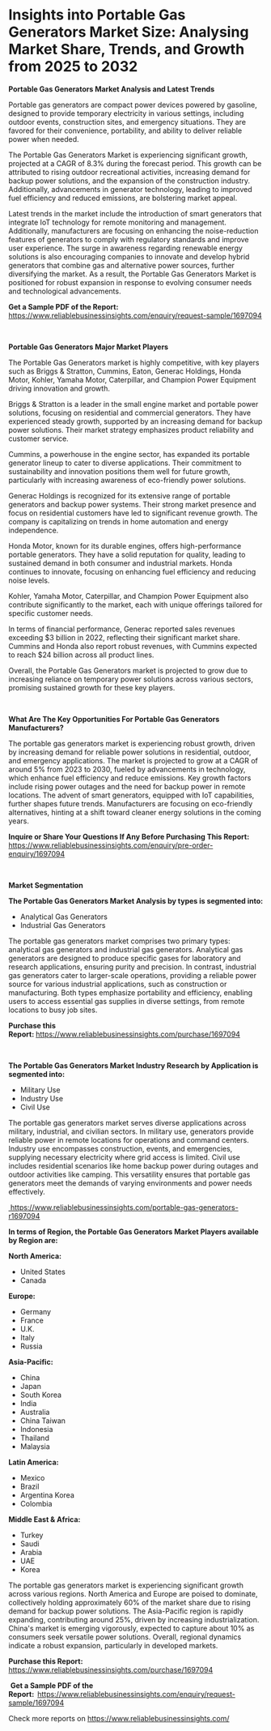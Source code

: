 <p><h1>Insights into Portable Gas Generators Market Size: Analysing Market Share, Trends, and Growth from 2025 to 2032</h1></p><p><strong>Portable Gas Generators Market Analysis and Latest Trends</strong></p>
<p><p>Portable gas generators are compact power devices powered by gasoline, designed to provide temporary electricity in various settings, including outdoor events, construction sites, and emergency situations. They are favored for their convenience, portability, and ability to deliver reliable power when needed. </p><p>The Portable Gas Generators Market is experiencing significant growth, projected at a CAGR of 8.3% during the forecast period. This growth can be attributed to rising outdoor recreational activities, increasing demand for backup power solutions, and the expansion of the construction industry. Additionally, advancements in generator technology, leading to improved fuel efficiency and reduced emissions, are bolstering market appeal. </p><p>Latest trends in the market include the introduction of smart generators that integrate IoT technology for remote monitoring and management. Additionally, manufacturers are focusing on enhancing the noise-reduction features of generators to comply with regulatory standards and improve user experience. The surge in awareness regarding renewable energy solutions is also encouraging companies to innovate and develop hybrid generators that combine gas and alternative power sources, further diversifying the market. As a result, the Portable Gas Generators Market is positioned for robust expansion in response to evolving consumer needs and technological advancements.</p></p>
<p><strong>Get a Sample PDF of the Report:&nbsp;</strong> <a href="https://www.reliablebusinessinsights.com/enquiry/request-sample/1697094?utm_campaign=84&utm_medium=2&utm_source=Github&utm_content=ia&utm_term=08012025&utm_id=portable-gas-generators">https://www.reliablebusinessinsights.com/enquiry/request-sample/1697094</a></p>
<p>&nbsp;</p>
<p><strong>Portable Gas Generators Major Market Players</strong></p>
<p><p>The Portable Gas Generators market is highly competitive, with key players such as Briggs & Stratton, Cummins, Eaton, Generac Holdings, Honda Motor, Kohler, Yamaha Motor, Caterpillar, and Champion Power Equipment driving innovation and growth. </p><p>Briggs & Stratton is a leader in the small engine market and portable power solutions, focusing on residential and commercial generators. They have experienced steady growth, supported by an increasing demand for backup power solutions. Their market strategy emphasizes product reliability and customer service.</p><p>Cummins, a powerhouse in the engine sector, has expanded its portable generator lineup to cater to diverse applications. Their commitment to sustainability and innovation positions them well for future growth, particularly with increasing awareness of eco-friendly power solutions.</p><p>Generac Holdings is recognized for its extensive range of portable generators and backup power systems. Their strong market presence and focus on residential customers have led to significant revenue growth. The company is capitalizing on trends in home automation and energy independence.</p><p>Honda Motor, known for its durable engines, offers high-performance portable generators. They have a solid reputation for quality, leading to sustained demand in both consumer and industrial markets. Honda continues to innovate, focusing on enhancing fuel efficiency and reducing noise levels.</p><p>Kohler, Yamaha Motor, Caterpillar, and Champion Power Equipment also contribute significantly to the market, each with unique offerings tailored for specific customer needs.</p><p>In terms of financial performance, Generac reported sales revenues exceeding $3 billion in 2022, reflecting their significant market share. Cummins and Honda also report robust revenues, with Cummins expected to reach $24 billion across all product lines.</p><p>Overall, the Portable Gas Generators market is projected to grow due to increasing reliance on temporary power solutions across various sectors, promising sustained growth for these key players.</p></p>
<p>&nbsp;</p>
<p><strong>What Are The Key Opportunities For Portable Gas Generators Manufacturers?</strong></p>
<p><p>The portable gas generators market is experiencing robust growth, driven by increasing demand for reliable power solutions in residential, outdoor, and emergency applications. The market is projected to grow at a CAGR of around 5% from 2023 to 2030, fueled by advancements in technology, which enhance fuel efficiency and reduce emissions. Key growth factors include rising power outages and the need for backup power in remote locations. The advent of smart generators, equipped with IoT capabilities, further shapes future trends. Manufacturers are focusing on eco-friendly alternatives, hinting at a shift toward cleaner energy solutions in the coming years.</p></p>
<p><strong>Inquire or Share Your Questions If Any Before Purchasing This Report:</strong> <a href="https://www.reliablebusinessinsights.com/enquiry/pre-order-enquiry/1697094?utm_campaign=84&utm_medium=2&utm_source=Github&utm_content=ia&utm_term=08012025&utm_id=portable-gas-generators">https://www.reliablebusinessinsights.com/enquiry/pre-order-enquiry/1697094</a></p>
<p>&nbsp;</p>
<p><strong>Market Segmentation</strong></p>
<p><strong>The Portable Gas Generators Market Analysis by types is segmented into:</strong></p>
<p><ul><li>Analytical Gas Generators</li><li>Industrial Gas Generators</li></ul></p>
<p><p>The portable gas generators market comprises two primary types: analytical gas generators and industrial gas generators. Analytical gas generators are designed to produce specific gases for laboratory and research applications, ensuring purity and precision. In contrast, industrial gas generators cater to larger-scale operations, providing a reliable power source for various industrial applications, such as construction or manufacturing. Both types emphasize portability and efficiency, enabling users to access essential gas supplies in diverse settings, from remote locations to busy job sites.</p></p>
<p><strong>Purchase this Report:&nbsp;</strong><a href="https://www.reliablebusinessinsights.com/purchase/1697094?utm_campaign=84&utm_medium=2&utm_source=Github&utm_content=ia&utm_term=08012025&utm_id=portable-gas-generators">https://www.reliablebusinessinsights.com/purchase/1697094</a></p>
<p>&nbsp;</p>
<p><strong>The Portable Gas Generators Market Industry Research by Application is segmented into:</strong></p>
<p><ul><li>Military Use</li><li>Industry Use</li><li>Civil Use</li></ul></p>
<p><p>The portable gas generators market serves diverse applications across military, industrial, and civilian sectors. In military use, generators provide reliable power in remote locations for operations and command centers. Industry use encompasses construction, events, and emergencies, supplying necessary electricity where grid access is limited. Civil use includes residential scenarios like home backup power during outages and outdoor activities like camping. This versatility ensures that portable gas generators meet the demands of varying environments and power needs effectively.</p></p>
<p><a href="https://www.reliablebusinessinsights.com/portable-gas-generators-r1697094?utm_campaign=84&utm_medium=2&utm_source=Github&utm_content=ia&utm_term=08012025&utm_id=portable-gas-generators">&nbsp;https://www.reliablebusinessinsights.com/portable-gas-generators-r1697094</a></p>
<p><strong>In terms of Region, the Portable Gas Generators Market Players available by Region are:</strong></p>
<p>
    <p> <strong> North America: </strong>
        <ul>
            <li>United States</li>
            <li>Canada</li>
        </ul>
        </p> 
    <p> <strong> Europe: </strong>
        <ul>
            <li>Germany</li>
            <li>France</li>
            <li>U.K.</li>
            <li>Italy</li>
            <li>Russia</li>
        </ul>
        </p> 
    <p> <strong> Asia-Pacific: </strong>
        <ul>
            <li>China</li>
            <li>Japan</li>
            <li>South Korea</li>
            <li>India</li>
            <li>Australia</li>
            <li>China Taiwan</li>
            <li>Indonesia</li>
            <li>Thailand</li>
            <li>Malaysia</li>
        </ul>
        </p> 
    <p> <strong> Latin America: </strong>
        <ul>
            <li>Mexico</li>
            <li>Brazil</li>
            <li>Argentina Korea</li>
            <li>Colombia</li>
        </ul>
        </p> 
    <p> <strong> Middle East & Africa: </strong>
        <ul>
            <li>Turkey</li>
            <li>Saudi</li>
            <li>Arabia</li>
            <li>UAE</li>
            <li>Korea</li>
        </ul>
    </p>
    </p>
<p><p>The portable gas generators market is experiencing significant growth across various regions. North America and Europe are poised to dominate, collectively holding approximately 60% of the market share due to rising demand for backup power solutions. The Asia-Pacific region is rapidly expanding, contributing around 25%, driven by increasing industrialization. China's market is emerging vigorously, expected to capture about 10% as consumers seek versatile power solutions. Overall, regional dynamics indicate a robust expansion, particularly in developed markets.</p></p>
<p><strong>Purchase this Report: </strong><a href="https://www.reliablebusinessinsights.com/purchase/1697094?utm_campaign=84&utm_medium=2&utm_source=Github&utm_content=ia&utm_term=08012025&utm_id=portable-gas-generators">https://www.reliablebusinessinsights.com/purchase/1697094</a></p>
<p>&nbsp;<strong>Get a Sample PDF of the Report:&nbsp;&nbsp;</strong><a href="https://www.reliablebusinessinsights.com/enquiry/request-sample/1697094?utm_campaign=84&utm_medium=2&utm_source=Github&utm_content=ia&utm_term=08012025&utm_id=portable-gas-generators">https://www.reliablebusinessinsights.com/enquiry/request-sample/1697094</a></p>
<p><strong></strong></p>
<p>Check more reports on <a href="https://www.reliablebusinessinsights.com/?utm_campaign=84&utm_medium=2&utm_source=Github&utm_content=ia&utm_term=08012025&utm_id=portable-gas-generators">https://www.reliablebusinessinsights.com/</a></p>